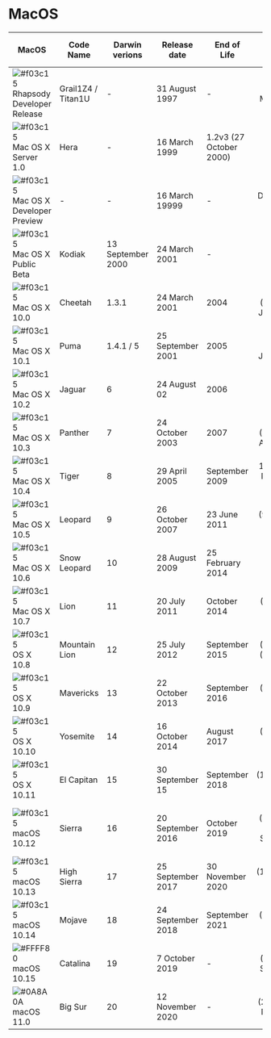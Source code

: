 # MacOS

| MacOS | Code Name | Darwin verions | Release date | End of Life | Latest version release |
| ------ | ------ | ------ | ------ | ------ | :------: |
| ![#f03c15](http://placehold.it/15/f03c15/000000?text=+) Rhapsody Developer Release | Grail1Z4 / Titan1U | - | 31 August 1997 | - | DR2 (14 May 1998) |
| ![#f03c15](http://placehold.it/15/f03c15/000000?text=+) Mac OS X Server 1.0 | Hera | - | 16 March 1999 | 1.2v3 (27 October 2000) |
| ![#f03c15](http://placehold.it/15/f03c15/000000?text=+) Mac OS X Developer Preview | - | - | 16 March 19999 | - | DP4 (5 April 2000)
| ![#f03c15](http://placehold.it/15/f03c15/000000?text=+) Mac OS X Public Beta | Kodiak | 13 September 2000 | 24 March 2001 | - |
| ![#f03c15](http://placehold.it/15/f03c15/000000?text=+) Mac OS X 10.0 | Cheetah | 1.3.1 | 24 March 2001 | 2004 | 10.0.4 (4Q12)(22 June 2001)
| ![#f03c15](http://placehold.it/15/f03c15/000000?text=+) Mac OS X 10.1 | Puma | 1.4.1 / 5 | 25 September 2001 | 2005 | 10.1.5 (5S60)(6 June 2002)
| ![#f03c15](http://placehold.it/15/f03c15/000000?text=+) Mac OS X 10.2 | Jaguar | 6 | 24 August 02 | 2006 | 10.2.8(3 October 2003)
| ![#f03c15](http://placehold.it/15/f03c15/000000?text=+) Mac OS X 10.3 | Panther | 7 | 24 October 2003 | 2007 | 10.3.9 (7W98)(15 April 2005)
| ![#f03c15](http://placehold.it/15/f03c15/000000?text=+) Mac OS X 10.4 | Tiger | 8 | 29 April 2005 | September 2009 | 10.4.11(14 November 2007)
| ![#f03c15](http://placehold.it/15/f03c15/000000?text=+) Mac OS X 10.5 | Leopard | 9 | 26 October 2007 | 23 June 2011 | 10.5.8 (9L31a)(13 August 2009)
| ![#f03c15](http://placehold.it/15/f03c15/000000?text=+) Mac OS X 10.6 | Snow Leopard | 10 | 28 August 2009 | 25 February 2014 | 10.6.8 (10K549)(25 July 2011)
| ![#f03c15](http://placehold.it/15/f03c15/000000?text=+) Mac OS X 10.7 | Lion | 11 | 20 July 2011 | October 2014 | 10.7.5 (11G63)(4 October 2012)
| ![#f03c15](http://placehold.it/15/f03c15/000000?text=+) OS X 10.8 | Mountain Lion | 12 | 25 July 2012 | September 2015 | 10.8.5 (12F2560)(13 August 2015)
| ![#f03c15](http://placehold.it/15/f03c15/000000?text=+) OS X 10.9 | Mavericks | 13 | 22 October 2013 | September 2016 | 10.9.5 (13F1911)(18 July 2016)
| ![#f03c15](http://placehold.it/15/f03c15/000000?text=+) OS X 10.10 | Yosemite | 14 | 16 October 2014 | August 2017 | 10.10.5 (14F2511)(19 July 2017)
| ![#f03c15](http://placehold.it/15/f03c15/000000?text=+) OS X 10.11 | El Capitan | 15 | 30 September 15 | September 2018 | 10.11.6 (15G22010)(9 July 2018)
| ![#f03c15](http://placehold.it/15/f03c15/000000?text=+) macOS 10.12 | Sierra | 16 | 20 September 2016 | October 2019 | 10.12.6 (16G2136)(26 September 2019)
| ![#f03c15](http://placehold.it/15/f03c15/000000?text=+) macOS 10.13 | High Sierra | 17 | 25 September 2017 | 30 November 2020 | 10.13.6 (17G14019)(15 July 2020)
| ![#f03c15](http://placehold.it/15/f03c15/000000?text=+) macOS 10.14 | Mojave | 18 | 24 September 2018 | September 2021 | 10.14.6 (18G6020)(15 July 2020)
| ![#FFFF80](http://placehold.it/15/FFFF80/000000?text=+) macOS 10.15 | Catalina | 19 | 7 October 2019 | - | 10.15.7 (19H2)(24 September 2020)
| ![#0A8A0A](http://placehold.it/15/0A8A0A/000000?text=+) macOS 11.0 | Big Sur | 20 | 12 November 2020 | - | 11.0.1 (20B29)(12 November 2020)
